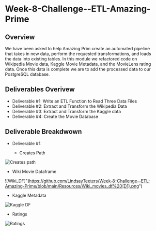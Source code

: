 # Week-8-Challenge--ETL-Amazing-Prime

## Overview
We have been asked to help Amazing Prim create an automated pipeline that takes in new data, perform the requested transformations, and loads the data into existing tables. In this module we refactored code on Wikipedia Movie data, Kaggle Movie Metadata, and the MovieLens rating data. Once this data is complete we are to add the processed data to our PostgreSQL database.

## Deliverables Overivew
* Deliverable #1: Write an ETL Function to Read Three Data Files
* Deliverable #2: Extract and Transform the Wikipedia Data
* Deliverable #3: Extract and Transform the Kaggle data
* Deliverable #4: Create the Movie Database 

## Deliverable Breakdwown
* Deliverable #1:

  * Creates Path
        
 ![Creates path]("https://github.com/LindsayTeeters/Week-8-Challenge--ETL-Amazing-Prime/blob/main/Resources/Create%20Path_Set%20Variables%20(D1).png")
  
  * Wiki Movie Dataframe
      
 ![Wiki_DF]"(https://github.com/LindsayTeeters/Week-8-Challenge--ETL-Amazing-Prime/blob/main/Resources/Wiki_movies_df%20(D1).png")
  
  * Kaggle Metadata
  
  ![Kaggle DF]("https://github.com/LindsayTeeters/Week-8-Challenge--ETL-Amazing-Prime/blob/main/Resources/Kaggle_meta%20(D1).png")
   
  * Ratings
  
  ![Ratings]("https://github.com/LindsayTeeters/Week-8-Challenge--ETL-Amazing-Prime/blob/main/Resources/Ratings%20(D1).png")
